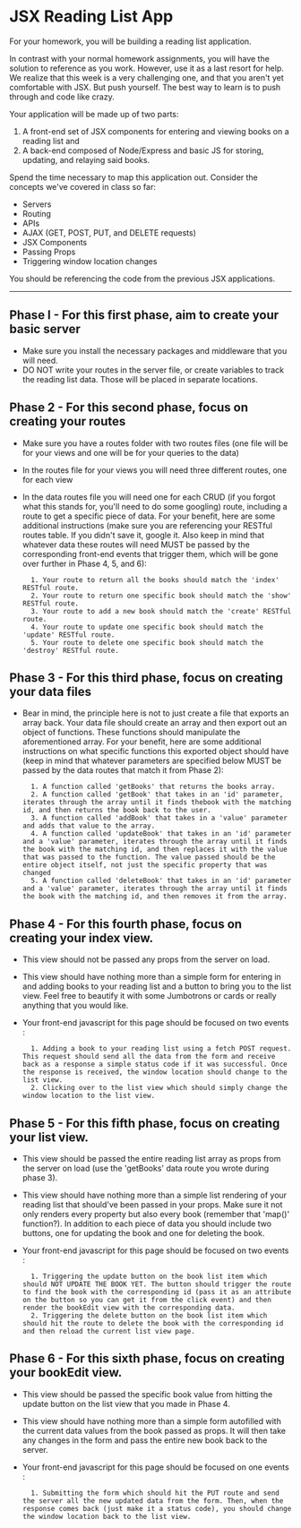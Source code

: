 # JSX Reading List App

For your homework, you will be building a reading list application.

In contrast with your normal homework assignments, you will have the solution to reference as you work. However, use it as a last resort for help. We realize that this week is a very challenging one, and that you aren't yet comfortable with JSX. But push yourself. The best way to learn is to push through and code like crazy.

Your application will be made up of two parts: 
1) A front-end set of JSX components for entering and viewing books on a reading list and 
2) A back-end composed of Node/Express and basic JS for storing, updating, and relaying said books.

Spend the time necessary to map this application out. Consider the concepts we've covered in class so far:

* Servers
* Routing
* APIs
* AJAX (GET, POST, PUT, and DELETE requests)
* JSX Components
* Passing Props
* Triggering window location changes

You should be referencing the code from the previous JSX applications.

---------------------

## Phase I - For this first phase, aim to create your basic server

* Make sure you install the necessary packages and middleware that you will need.
* DO NOT write your routes in the server file, or create variables to track the reading list data. Those will be placed in separate locations.

## Phase 2 - For this second phase, focus on creating your routes

* Make sure you have a routes folder with two routes files (one file will be for your views and one will be for your queries to the data)
  
* In the routes file for your views you will need three different routes, one for each view
  
* In the data routes file you will need one for each CRUD (if you forgot what this stands for, you'll need to do some googling) route, including a route to get a specific piece of data. For your benefit, here are some additional instructions (make sure you are referencing your RESTful routes table. If you didn't save it, google it. Also keep in mind that whatever data these routes will need MUST be passed by the corresponding front-end events that trigger them, which will be gone over further in Phase 4, 5, and 6):
   
        1. Your route to return all the books should match the 'index' RESTful route.
        2. Your route to return one specific book should match the 'show' RESTful route.
        3. Your route to add a new book should match the 'create' RESTful route.
        4. Your route to update one specific book should match the 'update' RESTful route.
        5. Your route to delete one specific book should match the 'destroy' RESTful route.

## Phase 3 - For this third phase, focus on creating your data files

* Bear in mind, the principle here is not to just create a file that exports an array back. Your data file should create an array and then export out an object of functions. These functions should manipulate the aforementioned array. For your benefit, here are some additional instructions on what specific functions this exported object should have (keep in mind that whatever parameters are specified below MUST be passed by the data routes that match it from Phase 2):
  
        1. A function called 'getBooks' that returns the books array.
        2. A function called 'getBook' that takes in an 'id' parameter, iterates through the array until it finds thebook with the matching id, and then returns the book back to the user.
        3. A function called 'addBook' that takes in a 'value' parameter and adds that value to the array.
        4. A function called 'updateBook' that takes in an 'id' parameter and a 'value' parameter, iterates through the array until it finds the book with the matching id, and then replaces it with the value that was passed to the function. The value passed should be the entire object itself, not just the specific property that was changed
        5. A function called 'deleteBook' that takes in an 'id' parameter and a 'value' parameter, iterates through the array until it finds the book with the matching id, and then removes it from the array.

## Phase 4 - For this fourth phase, focus on creating your index view.

* This view should not be passed any props from the server on load.

* This view should have nothing more than a simple form for entering in and adding books to your reading list and a button to bring you to the list view. Feel free to beautify it with some Jumbotrons or cards or really anything that you would like.

* Your front-end javascript for this page should be focused on two events : 

        1. Adding a book to your reading list using a fetch POST request. This request should send all the data from the form and receive back as a response a simple status code if it was successful. Once the response is received, the window location should change to the list view.
        2. Clicking over to the list view which should simply change the window location to the list view.

## Phase 5 -  For this fifth phase, focus on creating your list view.

* This view should be passed the entire reading list array as props from the server on load (use the 'getBooks' data route you wrote during phase 3).

* This view should have nothing more than a simple list rendering of your reading list that should've been passed in your props. Make sure it not only renders every property but also every book (remember that 'map()' function?). In addition to each piece of data you should include two buttons, one for updating the book and one for deleting the book.

* Your front-end javascript for this page should be focused on two events : 

        1. Triggering the update button on the book list item which should NOT UPDATE THE BOOK YET. The button should trigger the route to find the book with the corresponding id (pass it as an attribute on the button so you can get it from the click event) and then render the bookEdit view with the corresponding data.
        2. Triggering the delete button on the book list item which should hit the route to delete the book with the corresponding id and then reload the current list view page.

## Phase 6 -  For this sixth phase, focus on creating your bookEdit view.

* This view should be passed the specific book value from hitting the update button on the list view that you made in Phase 4.

* This view should have nothing more than a simple form autofilled with the current data values from the book passed as props. It will then take any changes in the form and pass the entire new book back to the server.

* Your front-end javascript for this page should be focused on one events : 

        1. Submitting the form which should hit the PUT route and send the server all the new updated data from the form. Then, when the response comes back (just make it a status code), you should change the window location back to the list view.
